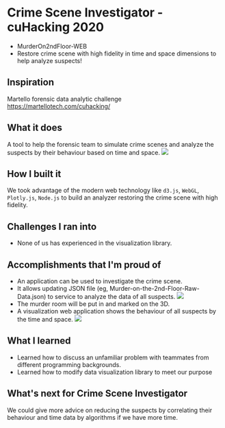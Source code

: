 # Crime Scene Investigator - cuHacking 2020
* MurderOn2ndFloor-WEB 
* Restore crime scene with high fidelity in time and space dimensions to help analyze suspects!

## Inspiration
Martello forensic data analytic challenge
https://martellotech.com/cuhacking/

## What it does
A tool to help the forensic team to simulate crime scenes and analyze the suspects by their behaviour based on time and space.
![](https://challengepost-s3-challengepost.netdna-ssl.com/photos/production/software_photos/000/908/737/datas/gallery.jpg)

## How I built it
We took advantage of the modern web technology like `d3.js`, `WebGL`, `Plotly.js`, `Node.js` to build an analyzer restoring the crime scene with high fidelity.

## Challenges I ran into
* None of us has experienced in the visualization library.

## Accomplishments that I'm proud of

* An application can be used to investigate the crime scene.
* It allows updating JSON file (eg, Murder-on-the-2nd-Floor-Raw-Data.json) to service to analyze the data of all suspects.
![](https://challengepost-s3-challengepost.netdna-ssl.com/photos/production/software_photos/000/908/711/datas/gallery.jpg)
* The murder room will be put in and marked on the 3D.
* A visualization web application shows the behaviour of all suspects by the time and space.
![](https://challengepost-s3-challengepost.netdna-ssl.com/photos/production/software_photos/000/908/720/datas/gallery.jpg)

## What I learned
- Learned how to discuss an unfamiliar problem with teammates from different programming backgrounds.
- Learned how to modify data visualization library to meet our purpose

## What's next for Crime Scene Investigator
We could give more advice on reducing the suspects by correlating their behaviour and time data by algorithms if we have more time.
